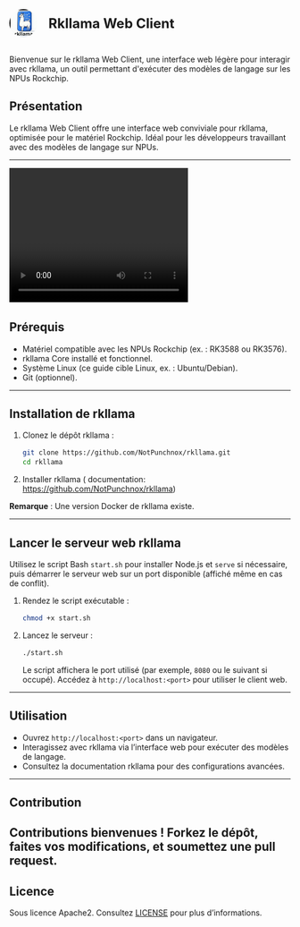 <div style="display: flex; align-items: center; gap: 20px;">
    <div style="border-radius: 50%; height: 50px; width: 50px; overflow: hidden;">
        <img src="./src/images/logo.jpg" alt="Logo rkllama" style="width: 100%; height: 100%; object-fit: cover; border: 2px solid #000;">
    </div>
    <strong style="font-size: 24px; font-weight: bold;">Rkllama Web Client</strong>
</div>
</br>

Bienvenue sur le rkllama Web Client, une interface web légère pour interagir avec rkllama, un outil permettant d'exécuter des modèles de langage sur les NPUs Rockchip.


## Présentation

Le rkllama Web Client offre une interface web conviviale pour rkllama, optimisée pour le matériel Rockchip. Idéal pour les développeurs travaillant avec des modèles de langage sur NPUs.


---

<video width="320" height="240" controls>
  <source src="./src/images/Screencast%20from%202025-02-27%2022-43-01.webm" type="video/mp4">
</video>


## Prérequis

- Matériel compatible avec les NPUs Rockchip (ex. : RK3588 ou RK3576).
- rkllama Core installé et fonctionnel.
- Système Linux (ce guide cible Linux, ex. : Ubuntu/Debian).
- Git (optionnel).

---

## Installation de rkllama

1. Clonez le dépôt rkllama :
   ```bash
   git clone https://github.com/NotPunchnox/rkllama.git
   cd rkllama
   ```

2. Installer rkllama ( documentation: https://github.com/NotPunchnox/rkllama)

**Remarque** : Une version Docker de rkllama existe.

---

## Lancer le serveur web rkllama

Utilisez le script Bash `start.sh` pour installer Node.js et `serve` si nécessaire, puis démarrer le serveur web sur un port disponible (affiché même en cas de conflit).

1. Rendez le script exécutable :
   ```bash
   chmod +x start.sh
   ```

2. Lancez le serveur :
   ```bash
   ./start.sh
   ```

   Le script affichera le port utilisé (par exemple, `8080` ou le suivant si occupé). Accédez à `http://localhost:<port>` pour utiliser le client web.

---

## Utilisation

- Ouvrez `http://localhost:<port>` dans un navigateur.
- Interagissez avec rkllama via l’interface web pour exécuter des modèles de langage.
- Consultez la documentation rkllama pour des configurations avancées.

---

## Contribution

Contributions bienvenues ! Forkez le dépôt, faites vos modifications, et soumettez une pull request.
---

## Licence

Sous licence Apache2. Consultez [LICENSE](LICENSE) pour plus d’informations.